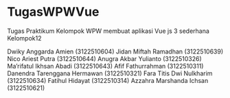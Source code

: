 # TugasWPWVue
Tugas Praktikum Kelompok WPW membuat aplikasi Vue js 3 sederhana
Kelompok12

Dwiky Anggarda Amien		 (3122510604)
Jidan Miftah Ramadhan		 (3122510639)
Nico Ariest Putra			 (3122510644)
Anugra Akbar Yulianto		 (3122510326)
Ma’rifatul Ikhsan Abadi			 (3122510643)
Afif Fathurrahman			 (3122510311)
Danendra Tarenggana Hermawan	 (3122510321)
Fara Titis Dwi Nulkharim 		 (3122510634)
Fatihul Hidayat 			 (3122510314)
Azzahra Marshanda Ichsan 		 (3122510621)
